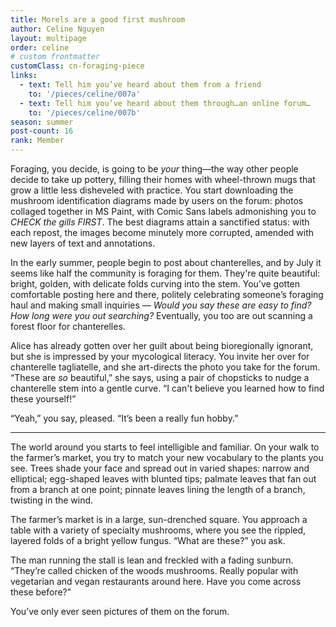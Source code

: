 ```yaml
---
title: Morels are a good first mushroom
author: Celine Nguyen
layout: multipage
order: celine
# custom frontmatter
customClass: cn-foraging-piece
links:
  - text: Tell him you’ve heard about them from a friend
    to: '/pieces/celine/007a'
  - text: Tell him you’ve heard about them through…an online forum…
    to: '/pieces/celine/007b'
season: summer
post-count: 16
rank: Member
---
```


Foraging, you decide, is going to be *your* thing—the way other people decide to take up pottery, filling their homes with wheel-thrown mugs that grow a little less disheveled with practice. You start downloading the mushroom identification diagrams made by users on the forum: photos collaged together in MS Paint, with Comic Sans labels admonishing you to *CHECK the gills FIRST*. The best diagrams attain a sanctified status: with each repost, the images become minutely more corrupted, amended with new layers of text and annotations.

In the early summer, people begin to post about chanterelles, and by July it seems like half the community is foraging for them. They're quite beautiful: bright, golden, with delicate folds curving into the stem. You’ve gotten comfortable posting here and there, politely celebrating someone’s foraging haul and making small inquiries — *Would you say these are easy to find? How long were you out searching?* Eventually, you too are out scanning a forest floor for chanterelles.

Alice has already gotten over her guilt about being bioregionally ignorant, but she is impressed by your mycological literacy. You invite her over for chanterelle tagliatelle, and she art-directs the photo you take for the forum. “These are *so* beautiful,” she says, using a pair of chopsticks to nudge a chanterelle stem into a gentle curve. “I can't believe you learned how to find these yourself!”

“Yeah,” you say, pleased. “It’s been a really fun hobby.”

---

The world around you starts to feel intelligible and familiar. On your walk to the farmer’s market, you try to match your new vocabulary to the plants you see. Trees shade your face and spread out in varied shapes: narrow and elliptical; egg-shaped leaves with blunted tips; palmate leaves that fan out from a branch at one point; pinnate leaves lining the length of a branch, twisting in the wind.

The farmer’s market is in a large, sun-drenched square. You approach a table with a variety of specialty mushrooms, where you see the rippled, layered folds of a bright yellow fungus. “What are these?” you ask.

The man running the stall is lean and freckled with a fading sunburn. “They’re called chicken of the woods mushrooms. Really popular with vegetarian and vegan restaurants around here. Have you come across these before?”

You’ve only ever seen pictures of them on the forum.
